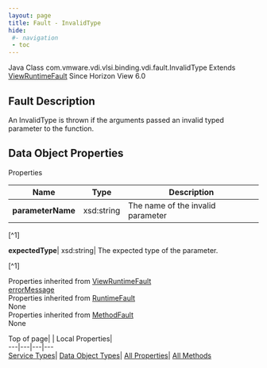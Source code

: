 ```yaml
---
layout: page
title: Fault - InvalidType
hide:
 #- navigation
 - toc
---
```






Java Class
    com.vmware.vdi.vlsi.binding.vdi.fault.InvalidType
Extends
     [ViewRuntimeFault](vdi.fault.ViewRuntimeFault.md)
Since 
    Horizon View 6.0

## Fault Description 

An InvalidType is thrown if the arguments passed an invalid typed parameter to the function. 

## Data Object Properties

Properties

Name |  Type |  Description   
---|---|---  
**parameterName**|  xsd:string|  The name of the invalid parameter   


[^1]

  
**expectedType**|  xsd:string|  The expected type of the parameter.   


[^1]

  
Properties inherited from [ViewRuntimeFault](vdi.fault.ViewRuntimeFault.md)  
[errorMessage](vdi.fault.ViewRuntimeFault.md#errorMessage)  
Properties inherited from [RuntimeFault](vmodl.RuntimeFault.md)  
None  
Properties inherited from [MethodFault](vmodl.MethodFault.md)  
None  
  
  
Top of page| | Local Properties|   
---|---|---|---  
[Service Types](index-mo_types.md)| [Data Object Types](index-do_types.md)| [All Properties](index-properties.md)| [All Methods](index-methods.md)  
  
  

